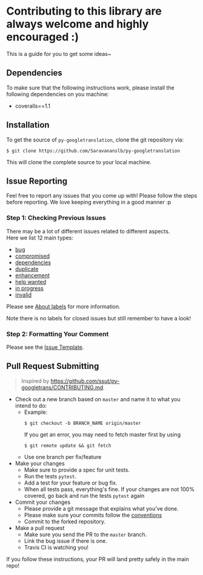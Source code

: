 # Contributing to this library are always welcome and highly encouraged :)

This is a guide for you to get some ideas~

## Dependencies

To make sure that the following instructions work, please install the following dependencies
on you machine:

- coveralls==1.1

## Installation

To get the source of `py-googletranslation`, clone the git repository via:

````
$ git clone https://github.com/Saravananslb/py-googletranslation
````
This will clone the complete source to your local machine.

## Issue Reporting

Feel free to report any issues that you come up with!
Please follow the steps before reporting. We love keeping everything in a good manner :p

### Step 1: Checking Previous Issues

There may be a lot of different issues related to different aspects.  
Here we list 12 main types:  

* [bug](https://github.com/Saravananslb/py-googletranslation/labels/bug)
* [compromised](https://github.com/Saravananslb/py-googletranslation/labels/compromised)
* [dependencies](https://github.com/Saravananslb/py-googletranslation/labels/dependencies)
* [duplicate](https://github.com/Saravananslb/py-googletranslation/labels/duplicate)
* [enhancement](https://github.com/Saravananslb/py-googletranslation/labels/enhancement)
* [help wanted](https://github.com/Saravananslb/py-googletranslation/labels/help%20wanted)
* [in progress](https://github.com/Saravananslb/py-googletranslation/labels/help%20wanted)
* [invalid](https://github.com/Saravananslb/py-googletranslation/labels/invalid)  

Please see [About labels](https://docs.github.com/en/github/managing-your-work-on-github/about-labels) for more information.  

Note there is no labels for closed issues but still remember to have a look!  

### Step 2: Formatting Your Comment

Please see the [Issue Template](ISSUE_TEMPLATE.md).

## Pull Request Submitting

> Inspired by https://github.com/ssut/py-googletrans/CONTRIBUTING.md.  
- Check out a new branch based on <code>master</code> and name it to what you intend to do:
  - Example:
    ````
    $ git checkout -b BRANCH_NAME origin/master
    ````
    If you get an error, you may need to fetch master first by using
    ````
    $ git remote update && git fetch
    ````
  - Use one branch per fix/feature
- Make your changes
  - Make sure to provide a spec for unit tests.
  - Run the tests ``pytest``.
  - Add a test for your feature or bug fix.
  - When all tests pass, everything's fine. If your changes are not 100% covered, go back and 
    run the tests ``pytest`` again
- Commit your changes
  - Please provide a git message that explains what you've done.
  - Please make sure your commits follow the [conventions](https://www.conventionalcommits.org/en/v1.0.0/)
  - Commit to the forked repository.
- Make a pull request
  - Make sure you send the PR to the <code>master</code> branch.
  - Link the bug issue if there is one.
  - Travis CI is watching you!

If you follow these instructions, your PR will land pretty safely in the main repo!  
  
